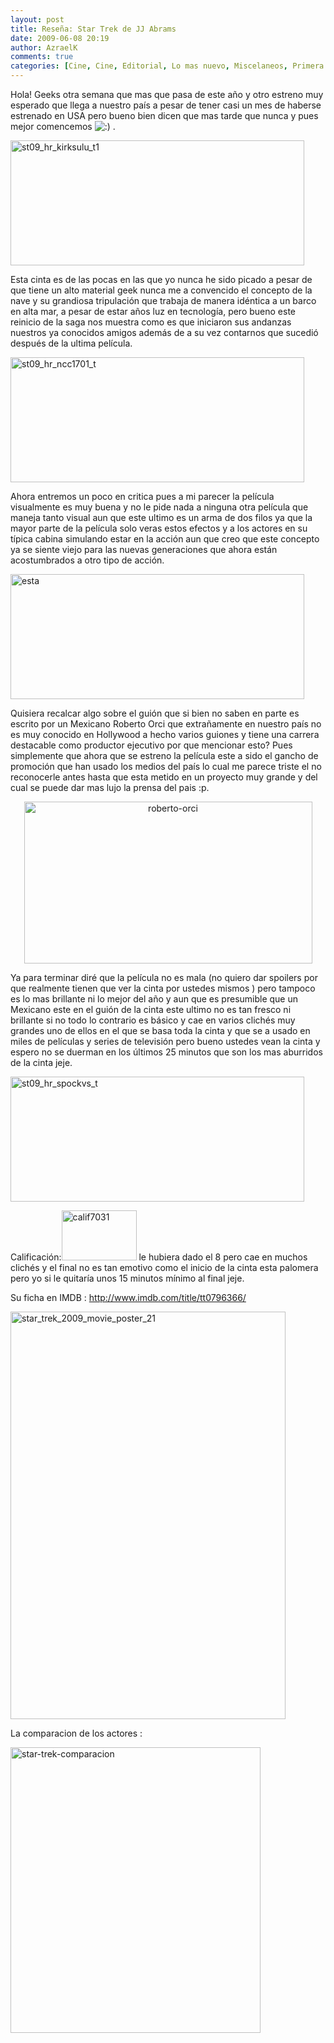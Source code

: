 ```yaml
---
layout: post
title: Reseña: Star Trek de JJ Abrams
date: 2009-06-08 20:19
author: AzraelK
comments: true
categories: [Cine, Cine, Editorial, Lo mas nuevo, Miscelaneos, Primera plana, Reseñas]
---
```

<p></p>
<p>Hola! Geeks otra semana que mas que pasa de este año y otro estreno muy esperado que llega a nuestro país a pesar de tener casi un mes de haberse estrenado en USA pero bueno bien dicen que mas tarde que nunca y pues mejor comencemos <img src="http://www.theultrageeks.com/ug3/wp-includes/images/smilies/icon_smile.gif" alt=":)">  .</p>
<p><img title="st09_hr_kirksulu_t1" src="http://www.theultrageeks.com/ug3/../wordpress25/wp-content/themes/mimbo2.2/images/st09_hr_kirksulu_t1.jpg" alt="st09_hr_kirksulu_t1" width="470" height="200"></p>
<p>
<p>
<p>Esta cinta es de las pocas en las que yo nunca he sido picado a pesar de que tiene un alto material geek<span> </span>nunca me a convencido el concepto de la nave y su grandiosa tripulación<span> </span>que trabaja de manera idéntica a un<span> </span>barco en alta mar, a pesar de estar años luz en tecnología, pero bueno este reinicio de la saga nos muestra como es que iniciaron sus andanzas nuestros ya conocidos amigos además de a su vez contarnos que sucedió después de la ultima película.</p>
<p><img title="st09_hr_ncc1701_t" src="http://www.theultrageeks.com/ug3/../wordpress25/wp-content/themes/mimbo2.2/images/st09_hr_ncc1701_t.jpg" alt="st09_hr_ncc1701_t" width="470" height="200"></p>
<p>
<p>Ahora entremos un poco en critica pues a mi parecer la película visualmente es muy buena y no le pide nada a ninguna otra película que maneja tanto visual aun que este ultimo es un arma de dos filos ya que la mayor parte de la película solo veras estos efectos y a los actores en su típica cabina<span> </span>simulando estar en la acción aun que creo que este concepto ya se siente viejo para las nuevas generaciones que ahora están acostumbrados a<span> </span>otro tipo de acción.</p>
<p>
<p><img title="esta" src="http://www.theultrageeks.com/ug3/../wordpress25/wp-content/themes/mimbo2.2/images/esta.jpg" alt="esta" width="470" height="200"></p>
<p>
<p>
<p>Quisiera recalcar algo sobre el guión que si bien no saben en parte es escrito por un Mexicano<span> </span>Roberto Orci<span> </span>que extrañamente en nuestro país<span> </span>no es muy conocido en Hollywood a<span> </span>hecho varios guiones y tiene una carrera destacable como<span> </span>productor ejecutivo<span> </span>por que mencionar esto? Pues simplemente que ahora que se estreno la película este a sido el gancho de promoción que han usado los medios del país lo cual me parece triste el no reconocerle antes hasta que esta metido en un proyecto muy grande y del cual se puede dar mas lujo la prensa del pais :p.</p>
<p>
<p style="text-align:center"><img title="roberto-orci" src="http://www.theultrageeks.com/ug3/../wordpress25/wp-content/themes/mimbo2.2/images/roberto-orci.jpg" alt="roberto-orci" width="461" height="259"></p>
<p>
<p>Ya para terminar diré que la<span> </span>película no es mala (no quiero dar spoilers por que realmente tienen que ver la cinta por ustedes mismos ) pero tampoco es lo mas brillante ni lo mejor del año y aun que es presumible que un Mexicano este en el guión de la cinta<span> </span>este ultimo no es tan fresco ni brillante si no todo lo contrario es básico y cae en varios clichés muy grandes uno de ellos en el que se basa toda la cinta y que se a usado en miles de películas y series de televisión pero bueno ustedes vean la cinta y espero no se duerman en los últimos 25 minutos que son los mas aburridos de la cinta jeje.</p>
<p>
<p><img title="st09_hr_spockvs_t" src="http://www.theultrageeks.com/ug3/../wordpress25/wp-content/themes/mimbo2.2/images/st09_hr_spockvs_t.jpg" alt="st09_hr_spockvs_t" width="470" height="200"></p>
<p>
<p>Calificación:<img title="calif7031" src="http://www.theultrageeks.com/ug3/../wordpress25/wp-content/themes/mimbo2.2/images/calif7031.gif" alt="calif7031" width="120" height="80"> le hubiera dado el 8 pero cae en muchos clichés y el final no es tan emotivo como el inicio de la cinta esta palomera pero yo si le quitaría unos 15 minutos mínimo al final jeje.</p>
<p>
<p>Su ficha en IMDB : <a href="http://www.imdb.com/title/tt0796366/">http://www.imdb.com/title/tt0796366/</a></p>
<p>
<p><img title="star_trek_2009_movie_poster_21" src="http://www.theultrageeks.com/ug3/../wordpress25/wp-content/themes/mimbo2.2/images/star_trek_2009_movie_poster_21.jpg" alt="star_trek_2009_movie_poster_21" width="440" height="652"></p>
<p>La comparacion de los actores :</p>
<p>
<p><img title="star-trek-comparacion" src="http://www.theultrageeks.com/ug3/../wordpress25/wp-content/themes/mimbo2.2/images/star-trek-comparacion.jpg" alt="star-trek-comparacion" width="400" height="457"></p></p></p></p></p></p></p></p></p></p></p></p></p></p>
